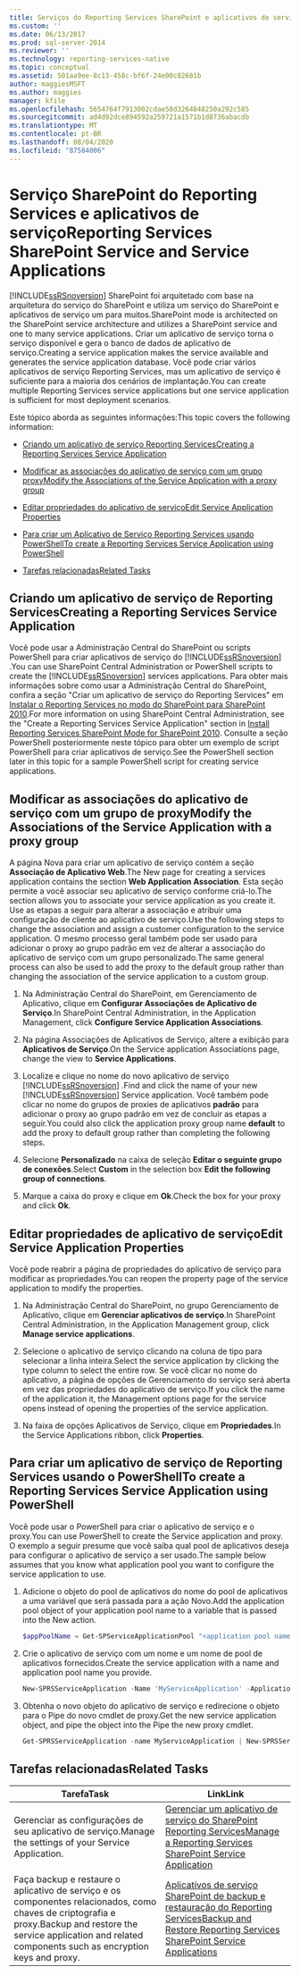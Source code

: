 ```yaml
---
title: Serviços do Reporting Services SharePoint e aplicativos de serviço | Microsoft Docs
ms.custom: ''
ms.date: 06/13/2017
ms.prod: sql-server-2014
ms.reviewer: ''
ms.technology: reporting-services-native
ms.topic: conceptual
ms.assetid: 501aa9ee-8c13-458c-bf6f-24e00c82681b
author: maggiesMSFT
ms.author: maggies
manager: kfile
ms.openlocfilehash: 5654764f7913002cdae58d3264848250a292c585
ms.sourcegitcommit: ad4d92dce894592a259721a1571b1d8736abacdb
ms.translationtype: MT
ms.contentlocale: pt-BR
ms.lasthandoff: 08/04/2020
ms.locfileid: "87584006"
---
```

# <a name="reporting-services-sharepoint-service-and-service-applications"></a><span data-ttu-id="a8dbd-102">Serviço SharePoint do Reporting Services e aplicativos de serviço</span><span class="sxs-lookup"><span data-stu-id="a8dbd-102">Reporting Services SharePoint Service and Service Applications</span></span>
  [!INCLUDE[ssRSnoversion](../includes/ssrsnoversion-md.md)] <span data-ttu-id="a8dbd-103">SharePoint foi arquitetado com base na arquitetura do serviço do SharePoint e utiliza um serviço do SharePoint e aplicativos de serviço um para muitos.</span><span class="sxs-lookup"><span data-stu-id="a8dbd-103">SharePoint mode is architected on the SharePoint service architecture and utilizes a SharePoint service and one to many service applications.</span></span> <span data-ttu-id="a8dbd-104">Criar um aplicativo de serviço torna o serviço disponível e gera o banco de dados de aplicativo de serviço.</span><span class="sxs-lookup"><span data-stu-id="a8dbd-104">Creating a service application makes the service available and generates the service application database.</span></span> <span data-ttu-id="a8dbd-105">Você pode criar vários aplicativos de serviço Reporting Services, mas um aplicativo de serviço é suficiente para a maioria dos cenários de implantação.</span><span class="sxs-lookup"><span data-stu-id="a8dbd-105">You can create multiple Reporting Services service applications but one service application is sufficient for most deployment scenarios.</span></span>  
  
 <span data-ttu-id="a8dbd-106">Este tópico aborda as seguintes informações:</span><span class="sxs-lookup"><span data-stu-id="a8dbd-106">This topic covers the following information:</span></span>  
  
-   [<span data-ttu-id="a8dbd-107">Criando um aplicativo de serviço Reporting Services</span><span class="sxs-lookup"><span data-stu-id="a8dbd-107">Creating a Reporting Services Service Application</span></span>](#bkmk_createapp)  
  
-   [<span data-ttu-id="a8dbd-108">Modificar as associações do aplicativo de serviço com um grupo proxy</span><span class="sxs-lookup"><span data-stu-id="a8dbd-108">Modify the Associations of the Service Application with a proxy group</span></span>](#bkmk_associations)  
  
-   [<span data-ttu-id="a8dbd-109">Editar propriedades do aplicativo de serviço</span><span class="sxs-lookup"><span data-stu-id="a8dbd-109">Edit Service Application Properties</span></span>](#bkmk_editserviceapplication)  
  
-   [<span data-ttu-id="a8dbd-110">Para criar um Aplicativo de Serviço Reporting Services usando PowerShell</span><span class="sxs-lookup"><span data-stu-id="a8dbd-110">To create a Reporting Services Service Application using PowerShell</span></span>](#bkmk_powershell_create_ssrs_serviceapp)  
  
-   [<span data-ttu-id="a8dbd-111">Tarefas relacionadas</span><span class="sxs-lookup"><span data-stu-id="a8dbd-111">Related Tasks</span></span>](#bkmk_related)  
  
##  <a name="creating-a-reporting-services-service-application"></a><a name="bkmk_createapp"></a><span data-ttu-id="a8dbd-112">Criando um aplicativo de serviço de Reporting Services</span><span class="sxs-lookup"><span data-stu-id="a8dbd-112">Creating a Reporting Services Service Application</span></span>  
 <span data-ttu-id="a8dbd-113">Você pode usar a Administração Central do SharePoint ou scripts PowerShell para criar aplicativos de serviço do [!INCLUDE[ssRSnoversion](../includes/ssrsnoversion-md.md)] .</span><span class="sxs-lookup"><span data-stu-id="a8dbd-113">You can use SharePoint Central Administration or PowerShell scripts to create the [!INCLUDE[ssRSnoversion](../includes/ssrsnoversion-md.md)] services applications.</span></span> <span data-ttu-id="a8dbd-114">Para obter mais informações sobre como usar a Administração Central do SharePoint, confira a seção "Criar um aplicativo de serviço do Reporting Services" em [Instalar o Reporting Services no modo do SharePoint para SharePoint 2010](../../2014/sql-server/install/install-reporting-services-sharepoint-mode-for-sharepoint-2010.md).</span><span class="sxs-lookup"><span data-stu-id="a8dbd-114">For more information on using SharePoint Central Administration, see the "Create a Reporting Services Service Application" section in [Install Reporting Services SharePoint Mode for SharePoint 2010](../../2014/sql-server/install/install-reporting-services-sharepoint-mode-for-sharepoint-2010.md).</span></span> <span data-ttu-id="a8dbd-115">Consulte a seção PowerShell posteriormente neste tópico para obter um exemplo de script PowerShell para criar aplicativos de serviço.</span><span class="sxs-lookup"><span data-stu-id="a8dbd-115">See the PowerShell section later in this topic for a sample PowerShell script for creating service applications.</span></span>  
  
##  <a name="modify-the-associations-of-the-service-application-with-a-proxy-group"></a><a name="bkmk_associations"></a><span data-ttu-id="a8dbd-116">Modificar as associações do aplicativo de serviço com um grupo de proxy</span><span class="sxs-lookup"><span data-stu-id="a8dbd-116">Modify the Associations of the Service Application with a proxy group</span></span>  
 <span data-ttu-id="a8dbd-117">A página Nova para criar um aplicativo de serviço contém a seção **Associação de Aplicativo Web**.</span><span class="sxs-lookup"><span data-stu-id="a8dbd-117">The New page for creating a services application contains the section **Web Application Association**.</span></span> <span data-ttu-id="a8dbd-118">Esta seção permite a você associar seu aplicativo de serviço conforme criá-lo.</span><span class="sxs-lookup"><span data-stu-id="a8dbd-118">The section allows you to associate your service application as you create it.</span></span> <span data-ttu-id="a8dbd-119">Use as etapas a seguir para alterar a associação e atribuir uma configuração de cliente ao aplicativo de serviço.</span><span class="sxs-lookup"><span data-stu-id="a8dbd-119">Use the following steps to change the association and assign a customer configuration to the service application.</span></span> <span data-ttu-id="a8dbd-120">O mesmo processo geral também pode ser usado para adicionar o proxy ao grupo padrão em vez de alterar a associação do aplicativo de serviço com um grupo personalizado.</span><span class="sxs-lookup"><span data-stu-id="a8dbd-120">The same general process can also be used to add the proxy to the default group rather than changing the association of the service application to a custom group.</span></span>  
  
1.  <span data-ttu-id="a8dbd-121">Na Administração Central do SharePoint, em Gerenciamento de Aplicativo, clique em **Configurar Associações de Aplicativo de Serviço**.</span><span class="sxs-lookup"><span data-stu-id="a8dbd-121">In SharePoint Central Administration, in the Application Management, click **Configure Service Application Associations**.</span></span>  
  
2.  <span data-ttu-id="a8dbd-122">Na página Associações de Aplicativos de Serviço, altere a exibição para **Aplicativos de Serviço**.</span><span class="sxs-lookup"><span data-stu-id="a8dbd-122">On the Service application Associations page, change the view to **Service Applications**.</span></span>  
  
3.  <span data-ttu-id="a8dbd-123">Localize e clique no nome do novo aplicativo de serviço [!INCLUDE[ssRSnoversion](../includes/ssrsnoversion-md.md)] .</span><span class="sxs-lookup"><span data-stu-id="a8dbd-123">Find and click the name of your new [!INCLUDE[ssRSnoversion](../includes/ssrsnoversion-md.md)] Service application.</span></span> <span data-ttu-id="a8dbd-124">Você também pode clicar no nome do grupos de proxies de aplicativos **padrão** para adicionar o proxy ao grupo padrão em vez de concluir as etapas a seguir.</span><span class="sxs-lookup"><span data-stu-id="a8dbd-124">You could also click the application proxy group name **default** to add the proxy to default group rather than completing the following steps.</span></span>  
  
4.  <span data-ttu-id="a8dbd-125">Selecione **Personalizado** na caixa de seleção **Editar o seguinte grupo de conexões**.</span><span class="sxs-lookup"><span data-stu-id="a8dbd-125">Select **Custom** in the selection box **Edit the following group of connections**.</span></span>  
  
5.  <span data-ttu-id="a8dbd-126">Marque a caixa do proxy e clique em **Ok**.</span><span class="sxs-lookup"><span data-stu-id="a8dbd-126">Check the box for your proxy and click **Ok**.</span></span>  
  
##  <a name="edit-service-application-properties"></a><a name="bkmk_editserviceapplication"></a> <span data-ttu-id="a8dbd-127">Editar propriedades de aplicativo de serviço</span><span class="sxs-lookup"><span data-stu-id="a8dbd-127">Edit Service Application Properties</span></span>  
 <span data-ttu-id="a8dbd-128">Você pode reabrir a página de propriedades do aplicativo de serviço para modificar as propriedades.</span><span class="sxs-lookup"><span data-stu-id="a8dbd-128">You can reopen the property page of the service application to modify the properties.</span></span>  
  
1.  <span data-ttu-id="a8dbd-129">Na Administração Central do SharePoint, no grupo Gerenciamento de Aplicativo, clique em **Gerenciar aplicativos de serviço**.</span><span class="sxs-lookup"><span data-stu-id="a8dbd-129">In SharePoint Central Administration, in the Application Management group, click **Manage service applications**.</span></span>  
  
2.  <span data-ttu-id="a8dbd-130">Selecione o aplicativo de serviço clicando na coluna de tipo para selecionar a linha inteira.</span><span class="sxs-lookup"><span data-stu-id="a8dbd-130">Select the service application by clicking the type column to select the entire row.</span></span> <span data-ttu-id="a8dbd-131">Se você clicar no nome do aplicativo, a página de opções de Gerenciamento do serviço será aberta em vez das propriedades do aplicativo de serviço.</span><span class="sxs-lookup"><span data-stu-id="a8dbd-131">If you click the name of the application it, the Management options page for the service opens instead of opening the properties of the service application.</span></span>  
  
3.  <span data-ttu-id="a8dbd-132">Na faixa de opções Aplicativos de Serviço, clique em **Propriedades**.</span><span class="sxs-lookup"><span data-stu-id="a8dbd-132">In the Service Applications ribbon, click **Properties**.</span></span>  
  
##  <a name="to-create-a-reporting-services-service-application-using-powershell"></a><a name="bkmk_powershell_create_ssrs_serviceapp"></a><span data-ttu-id="a8dbd-133">Para criar um aplicativo de serviço de Reporting Services usando o PowerShell</span><span class="sxs-lookup"><span data-stu-id="a8dbd-133">To create a Reporting Services Service Application using PowerShell</span></span>  
 <span data-ttu-id="a8dbd-134">Você pode usar o PowerShell para criar o aplicativo de serviço e o proxy.</span><span class="sxs-lookup"><span data-stu-id="a8dbd-134">You can use PowerShell to create the Service application and proxy.</span></span> <span data-ttu-id="a8dbd-135">O exemplo a seguir presume que você saiba qual pool de aplicativos deseja para configurar o aplicativo de serviço a ser usado.</span><span class="sxs-lookup"><span data-stu-id="a8dbd-135">The sample below assumes that you know what application pool you want to configure the service application to use.</span></span>  
  
1.  <span data-ttu-id="a8dbd-136">Adicione o objeto do pool de aplicativos do nome do pool de aplicativos a uma variável que será passada para a ação Novo.</span><span class="sxs-lookup"><span data-stu-id="a8dbd-136">Add the application pool object of your application pool name to a variable that is passed into the New action.</span></span>  
  
    ```powershell
    $appPoolName = Get-SPServiceApplicationPool "<application pool name>"  
    ```  
  
2.  <span data-ttu-id="a8dbd-137">Crie o aplicativo de serviço com um nome e um nome de pool de aplicativos fornecidos.</span><span class="sxs-lookup"><span data-stu-id="a8dbd-137">Create the service application with a name and application pool name you provide.</span></span>  
  
    ```powershell
    New-SPRSServiceApplication -Name 'MyServiceApplication' -ApplicationPool $appPoolName -DatabaseName 'MyServiceApplicationDatabase' -DatabaseServer '<Server Name>'  
    ```  
  
3.  <span data-ttu-id="a8dbd-138">Obtenha o novo objeto do aplicativo de serviço e redirecione o objeto para o Pipe do novo cmdlet de proxy.</span><span class="sxs-lookup"><span data-stu-id="a8dbd-138">Get the new service application object, and pipe the object into the Pipe the new proxy cmdlet.</span></span>  
  
    ```powershell
    Get-SPRSServiceApplication -name MyServiceApplication | New-SPRSServiceApplicationProxy "MyServiceApplicationProxy"  
    ```  
  
##  <a name="related-tasks"></a><a name="bkmk_related"></a> <span data-ttu-id="a8dbd-139">Tarefas relacionadas</span><span class="sxs-lookup"><span data-stu-id="a8dbd-139">Related Tasks</span></span>  
  
|<span data-ttu-id="a8dbd-140">Tarefa</span><span class="sxs-lookup"><span data-stu-id="a8dbd-140">Task</span></span>|<span data-ttu-id="a8dbd-141">Link</span><span class="sxs-lookup"><span data-stu-id="a8dbd-141">Link</span></span>|  
|----------|----------|  
|<span data-ttu-id="a8dbd-142">Gerenciar as configurações de seu aplicativo de serviço.</span><span class="sxs-lookup"><span data-stu-id="a8dbd-142">Manage the settings of your Service Application.</span></span>|[<span data-ttu-id="a8dbd-143">Gerenciar um aplicativo de serviço do SharePoint Reporting Services</span><span class="sxs-lookup"><span data-stu-id="a8dbd-143">Manage a Reporting Services SharePoint Service Application</span></span>](../../2014/reporting-services/manage-a-reporting-services-sharepoint-service-application.md)|  
|<span data-ttu-id="a8dbd-144">Faça backup e restaure o aplicativo de serviço e os componentes relacionados, como chaves de criptografia e proxy.</span><span class="sxs-lookup"><span data-stu-id="a8dbd-144">Backup and restore the service application and related components such as encryption keys and proxy.</span></span>|[<span data-ttu-id="a8dbd-145">Aplicativos de serviço SharePoint de backup e restauração do Reporting Services</span><span class="sxs-lookup"><span data-stu-id="a8dbd-145">Backup and Restore Reporting Services SharePoint Service Applications</span></span>](../../2014/reporting-services/backup-and-restore-reporting-services-sharepoint-service-applications.md)|  
